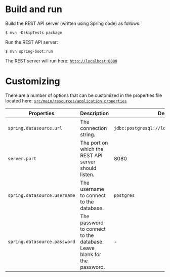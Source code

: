 # Build and run

Build the REST API server (written using Spring code) as follows:

```
$ mvn -DskipTests package
```

Run the REST API server:

```
$ mvn spring-boot:run
```

The REST server will run here: [`http://localhost:8080`](http://localhost:8080)

# Customizing

There are a number of options that can be customized in the properties file located here:
[`src/main/resources/application.properties`](https://github.com/YugaByte/orm-examples/blob/master/yugabyte-spring/src/main/resources/application.properties)

| Properties    | Description   | Default |
| ------------- | ------------- | ------- |
| `spring.datasource.url`  | The connection string. | `jdbc:postgresql://localhost:5433/postgres`  |
| `server.port`  | The port on which the REST API server should listen. | 8080 |
| `spring.datasource.username` | The username to connect to the database. | `postgres` |
| `spring.datasource.password` | The password to connect to the database. Leave blank for the password. | - |


